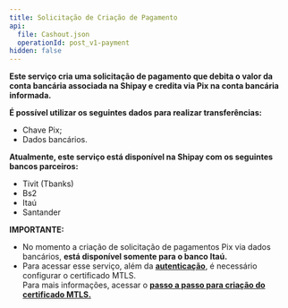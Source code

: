```yaml
---
title: Solicitação de Criação de Pagamento
api:
  file: Cashout.json
  operationId: post_v1-payment
hidden: false
---
```

**Este serviço cria uma solicitação de pagamento que debita o valor da conta bancária associada na Shipay e credita  via Pix na conta bancária informada.**

**É possível utilizar os seguintes dados para realizar transferências:**

* Chave Pix;
* Dados bancários.

**Atualmente, este serviço está disponível na Shipay com os seguintes bancos parceiros:**

* Tivit (Tbanks)
* Bs2
* Itaú
* Santander

**IMPORTANTE:**

* No momento a criação de solicitação de pagamentos Pix via dados bancários, **está disponível somente para o banco Itaú.**
* Para acessar esse serviço, além da **[autenticação](https://shipay.readme.io/reference/post_pdvauth-2)**, é necessário configurar o certificado MTLS.\
  Para mais informações, acessar o **[passo a passo para criação do certificado MTLS.](https://docs.shipay.com.br/setupcashout.html)**